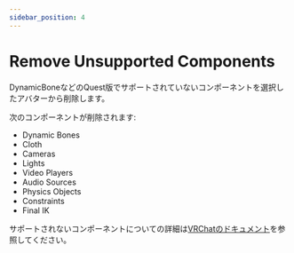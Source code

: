 ```yaml
---
sidebar_position: 4
---
```


# Remove Unsupported Components

DynamicBoneなどのQuest版でサポートされていないコンポーネントを選択したアバターから削除します。

次のコンポーネントが削除されます:
- Dynamic Bones
- Cloth
- Cameras
- Lights
- Video Players
- Audio Sources
- Physics Objects
- Constraints
- Final IK

サポートされないコンポーネントについての詳細は[VRChatのドキュメント](https://creators.vrchat.com/platforms/android/quest-content-limitations/#components)を参照してください。
